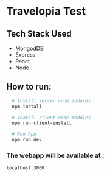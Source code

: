 # Travelopia Test

## Tech Stack Used
- MongodDB
- Express
- React
- Node

## How to run:
```bash
  # Install server node modules
  npm install

  # Inatall client node modules
  npm run client-install

  # Run App
  npm run dev
```

### The webapp will be available at :
    localhost:3000
